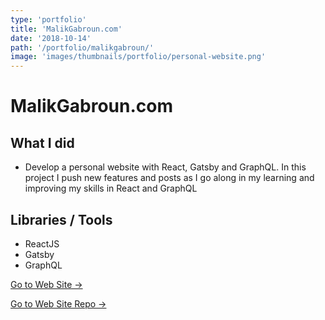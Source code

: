 ```yaml
---
type: 'portfolio'
title: 'MalikGabroun.com'
date: '2018-10-14'
path: '/portfolio/malikgabroun/'
image: 'images/thumbnails/portfolio/personal-website.png'
---
```


# MalikGabroun.com

## What I did

- Develop a personal website with React, Gatsby and GraphQL. In this project I push new features and posts as I go along in my learning and improving my skills in React and GraphQL

## Libraries / Tools

- <div class="react">ReactJS</div>
- <div class="gatsby">Gatsby</div>
- <div class="graphql">GraphQL</div>

[Go to Web Site →](https://malikgabroun.com/)

[Go to Web Site Repo →](https://github.com/gabroun/malikgabroun)
